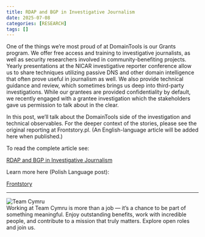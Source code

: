 ```yaml
---
title: RDAP and BGP in Investigative Journalism
date: 2025-07-08
categories: [RESEARCH]
tags: []
---
```


One of the things we’re most proud of at DomainTools is our Grants program. We offer free access and training to investigative journalists, as well as security researchers involved in community-benefiting projects. Yearly presentations at the NICAR investigative reporter conference allow us to share techniques utilizing passive DNS and other domain intelligence that often prove useful in journalism as well. We also provide technical guidance and review, which sometimes brings us deep into third-party investigations. While our grantees are provided confidentiality by default, we recently engaged with a grantee investigation which the stakeholders gave us permission to talk about in the clear.

In this post, we’ll talk about the DomainTools side of the investigation and technical observables. For the deeper context of the stories, please see the original reporting at Frontstory.pl. (An English-language article will be added here when published.)

To read the complete article see:

[RDAP and BGP in Investigative Journalism](https://www.domaintools.com/resources/blog/rdap-and-bgp-in-investigative-journalism/)

Learn more here (Polish Language post):

[Frontstory](https://frontstory.pl/doxing-rosja-wojna/)  

---

![Team Cymru](https://www.team-cymru.com/careers)  
Working at Team Cymru is more than a job — it’s a chance to be part of something meaningful.
Enjoy outstanding benefits, work with incredible people, and contribute to a mission that truly matters.
Explore open roles and join us.